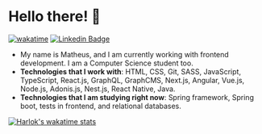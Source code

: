 # Hello there! 👋

[![wakatime](https://wakatime.com/badge/user/e1cf9e47-a628-4f84-a180-8a6eccf0f33d.svg)](https://wakatime.com/@e1cf9e47-a628-4f84-a180-8a6eccf0f33d)
[![Linkedin Badge](https://img.shields.io/badge/-LinkedIn-blue?style=flat-square&logo=Linkedin&logoColor=white&link=https://www.linkedin.com/in/matheusdoedev/)](https://www.linkedin.com/in/matheusdoedev/)

- My name is Matheus, and I am currently working with frontend development. I am a Computer Science student too.
- **Technologies that I work with**: HTML, CSS, Git, SASS, JavaScript, TypeScript, React.js, GraphQL, GraphCMS, Next.js, Angular, Vue.js, Node.js, Adonis.js, Nest.js, React Native, Java.
- **Technologies that I am studying right now**: Spring framework, Spring boot, tests in frontend, and relational databases.

<!-- </br>
<a style="width: 100%" href="https://github.com/anuraghazra/github-readme-stats">
  <img src="https://github-readme-stats.vercel.app/api/top-langs/?username=matheusdoedev" />
</a>
</br>
</br> -->

[![Harlok's wakatime stats](https://github-readme-stats.vercel.app/api/wakatime?username=matheusdoedev&layout=compact&theme=vue-dark)](https://github.com/anuraghazra/github-readme-stats)
